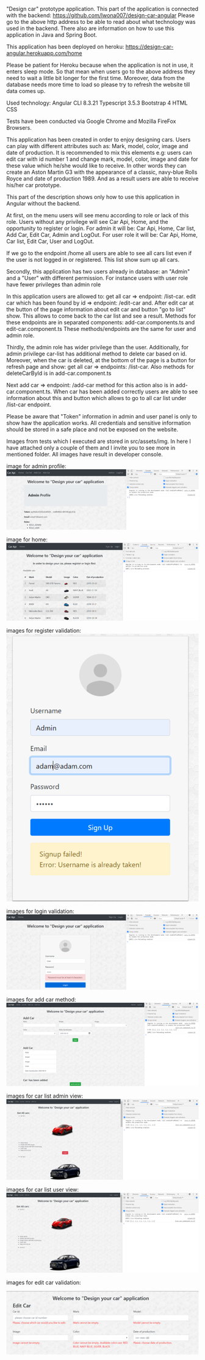 "Design car" prototype application. This part of the application is connected with the backend: 
https://github.com/Iwona007/design-car-angular Please go to the above http address to be able to 
read about what technology was used in the backend. There also are information on how to use this 
application in Java and Spring Boot.

This application has been deployed on heroku: https://design-car-angular.herokuapp.com/home

Please be patient for Heroku because when the application is not in use, it enters sleep mode. 
So that mean when users go to the above address they need to wait a little bit longer for the 
first time. Moreover, data from the database needs more time to load so please try to refresh the 
website till data comes up.  

Used technology: 
Angular CLI 8.3.21
Typescript 3.5.3
Bootstrap 4
HTML
CSS

Tests have been conducted via Google Chrome and Mozilla FireFox Browsers. 

This application has been created in order to enjoy designing cars. Users can play with different 
attributes such as: Mark, model, color, image and date of production. It is recommended to mix this 
elements e.g: users can edit car with id number 1 and change mark, model, color, image and date for 
these value which he/she would like to receive. In other words they can create an Aston Martin G3 with 
the appearance of a classic, navy-blue Rolls Royce and date of production 1989. And as a result users 
are able to receive his/her car prototype.

This part of the description shows only how to use this application in Angular without the backend.

At first, on the menu users will see menu according to role or lack of this role. Users without any 
privilege will see Car Api, Home, and the opportunity to register or login.
For admin it will be: Car Api, Home, Car list, Add Car, Edit Car, Admin and LogOut. 
For user role it will be: Car Api, Home, Car list, Edit Car, User and LogOut.

If we go to the endpoint /home all users are able to see all cars list even if the user is not logged in 
or registered. This list show sum up all cars.

Secondly, this application has two users already in database: an "Admin" and a "User" with different 
permission. For instance users with user role have fewer privileges than admin role 

In this application users are allowed to: 
get all car => endpoint: /list-car. 
edit car which has been found by id => endpoint: /edit-car and. After edit car at the button of the page 
information about edit car and button "go to list" show. This allows to come back to the car list and see 
a result. Methods for these endpoints are in separated components: add-car.components.ts and edit-car.component.ts 
These methods/endpoints are the same for user and admin role.

Thirdly, the admin role has wider privilege than the user. Additionally, for admin privilege car-list has 
additional method to delete car based on id. Moreover, when the car is deleted, at the bottom of the page 
is a button for refresh page and show: get all car => endpoints: /list-car. 
Also methods for deleteCarById is in add-car.component.ts

Next add car => endpoint: /add-car method for this action also is in add-car.component.ts. 
When car has been added correctly users are able to see information about this and button which allows to 
go to all car list under /list-car endpoint.

Please be aware that "Token" information in admin and user panel is only to show haw the application works. 
All credentials and sensitive information should be stored in a safe place and not be exposed on the website.

Images from tests which I executed are stored in src/assets/img. 
In here I have attached only a couple of them and I invite you to see more in mentioned folder. 
All images have result in developer console.

image for admin profile:
![App_images](src/assets/img/admin_profile.PNG)

image for home:
![App_images](src/assets/img/home.PNG)

images for register validation:
![App_images](src/assets/img/register_error.PNG)

images for login validation:
![App_images](src/assets/img/login_error_pass.PNG)

images for add car method:
![App_images](src/assets/img/admin_add_car.PNG)

images for car list admin view:
![App_images](src/assets/img/admin_carlist.PNG)

images for car list user view:
![App_images](src/assets/img/user_carlist.PNG)

images for edit car validation:

![App_images](src/assets/img/edit_car_validation.PNG)
